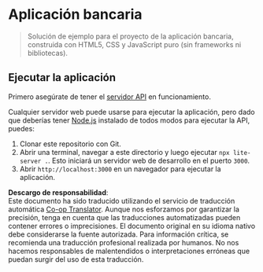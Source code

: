 <!--
CO_OP_TRANSLATOR_METADATA:
{
  "original_hash": "461aa4fc74c6b1789c3a13b5d82c0cd9",
  "translation_date": "2025-08-24T13:42:27+00:00",
  "source_file": "7-bank-project/solution/README.md",
  "language_code": "es"
}
-->
# Aplicación bancaria

> Solución de ejemplo para el proyecto de la aplicación bancaria, construida con HTML5, CSS y JavaScript puro (sin frameworks ni bibliotecas).

## Ejecutar la aplicación

Primero asegúrate de tener el [servidor API](../api/README.md) en funcionamiento.

Cualquier servidor web puede usarse para ejecutar la aplicación, pero dado que deberías tener [Node.js](https://nodejs.org) instalado de todos modos para ejecutar la API, puedes:

1. Clonar este repositorio con Git.
2. Abrir una terminal, navegar a este directorio y luego ejecutar `npx lite-server .`. Esto iniciará un servidor web de desarrollo en el puerto `3000`.
3. Abrir `http://localhost:3000` en un navegador para ejecutar la aplicación.

**Descargo de responsabilidad**:  
Este documento ha sido traducido utilizando el servicio de traducción automática [Co-op Translator](https://github.com/Azure/co-op-translator). Aunque nos esforzamos por garantizar la precisión, tenga en cuenta que las traducciones automatizadas pueden contener errores o imprecisiones. El documento original en su idioma nativo debe considerarse la fuente autorizada. Para información crítica, se recomienda una traducción profesional realizada por humanos. No nos hacemos responsables de malentendidos o interpretaciones erróneas que puedan surgir del uso de esta traducción.